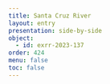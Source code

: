 ```yaml
---
title: Santa Cruz River
layout: entry
presentation: side-by-side
object:
  - id: exrr-2023-137
order: 424
menu: false
toc: false
---
```

